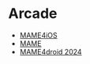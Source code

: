 # Arcade

- [MAME4iOS](https://github.com/yoshisuga/MAME4iOS)
- [MAME](https://github.com/mamedev/mame)
- [MAME4droid 2024](https://github.com/seleuco/MAME4droid-2024)
